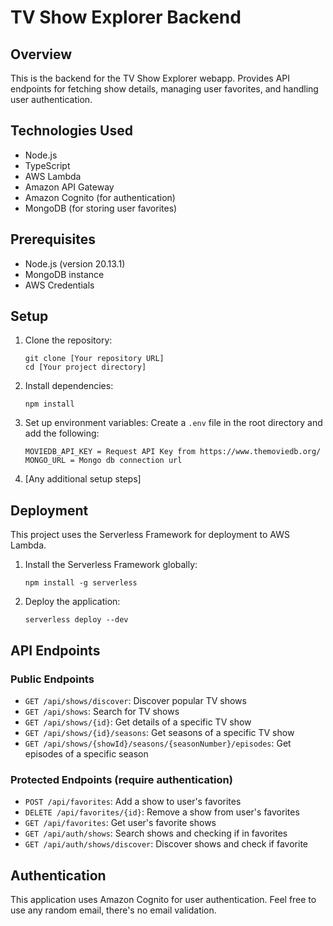 # TV Show Explorer Backend

## Overview

This is the backend for the TV Show Explorer webapp. Provides API endpoints for fetching show details, managing user favorites, and handling user authentication.

## Technologies Used

- Node.js
- TypeScript
- AWS Lambda
- Amazon API Gateway
- Amazon Cognito (for authentication)
- MongoDB (for storing user favorites)

## Prerequisites

- Node.js (version 20.13.1)
- MongoDB instance
- AWS Credentials

## Setup

1. Clone the repository:

   ```
   git clone [Your repository URL]
   cd [Your project directory]
   ```

2. Install dependencies:

   ```
   npm install
   ```

3. Set up environment variables:
   Create a `.env` file in the root directory and add the following:

   ```
   MOVIEDB_API_KEY = Request API Key from https://www.themoviedb.org/
   MONGO_URL = Mongo db connection url
   ```

4. [Any additional setup steps]

## Deployment

This project uses the Serverless Framework for deployment to AWS Lambda.

1. Install the Serverless Framework globally:

   ```
   npm install -g serverless
   ```

2. Deploy the application:
   ```
   serverless deploy --dev
   ```

## API Endpoints

### Public Endpoints

- `GET /api/shows/discover`: Discover popular TV shows
- `GET /api/shows`: Search for TV shows
- `GET /api/shows/{id}`: Get details of a specific TV show
- `GET /api/shows/{id}/seasons`: Get seasons of a specific TV show
- `GET /api/shows/{showId}/seasons/{seasonNumber}/episodes`: Get episodes of a specific season

### Protected Endpoints (require authentication)

- `POST /api/favorites`: Add a show to user's favorites
- `DELETE /api/favorites/{id}`: Remove a show from user's favorites
- `GET /api/favorites`: Get user's favorite shows
- `GET /api/auth/shows`: Search shows and checking if in favorites
- `GET /api/auth/shows/discover`: Discover shows and check if favorite

## Authentication

This application uses Amazon Cognito for user authentication. Feel free to use any random email, there's no email validation.
